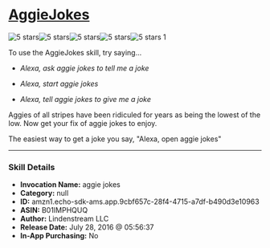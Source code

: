 # [AggieJokes](http://alexa.amazon.com/#skills/amzn1.echo-sdk-ams.app.9cbf657c-28f4-4715-a7df-b490d3e10963)
![5 stars](../../images/ic_star_black_18dp_1x.png)![5 stars](../../images/ic_star_black_18dp_1x.png)![5 stars](../../images/ic_star_black_18dp_1x.png)![5 stars](../../images/ic_star_black_18dp_1x.png)![5 stars](../../images/ic_star_black_18dp_1x.png) 1

To use the AggieJokes skill, try saying...

* *Alexa, ask aggie jokes to tell me a joke*

* *Alexa, start aggie jokes*

* *Alexa, tell aggie jokes to give me a joke*

Aggies of all stripes have been ridiculed for years as being the lowest of the low.  Now get your fix of aggie jokes to enjoy.

The easiest way to get a joke you say, "Alexa, open aggie jokes"

***

### Skill Details

* **Invocation Name:** aggie jokes
* **Category:** null
* **ID:** amzn1.echo-sdk-ams.app.9cbf657c-28f4-4715-a7df-b490d3e10963
* **ASIN:** B01IMPHQUQ
* **Author:** Lindenstream LLC
* **Release Date:** July 28, 2016 @ 05:56:37
* **In-App Purchasing:** No

